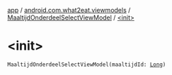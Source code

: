 [app](../../index.md) / [android.com.what2eat.viewmodels](../index.md) / [MaaltijdOnderdeelSelectViewModel](index.md) / [&lt;init&gt;](./-init-.md)

# &lt;init&gt;

`MaaltijdOnderdeelSelectViewModel(maaltijdId: `[`Long`](https://kotlinlang.org/api/latest/jvm/stdlib/kotlin/-long/index.html)`)`